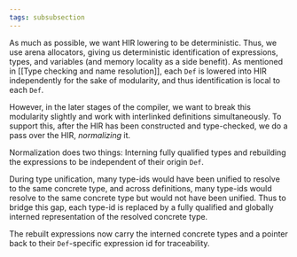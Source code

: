 ```yaml
---
tags: subsubsection
---
```


As much as possible, we want HIR lowering to be deterministic. Thus, we use arena allocators, giving us deterministic identification of expressions, types, and variables (and memory locality as a side benefit). As mentioned in [[Type checking and name resolution]], each `Def` is lowered into HIR independently for the sake of modularity, and thus identification is local to each `Def`.

However, in the later stages of the compiler, we want to break this modularity slightly and work with interlinked definitions simultaneously. To support this, after the HIR has been constructed and type-checked, we do a pass over the HIR, _normalizing_ it.

Normalization does two things: Interning fully qualified types and rebuilding the expressions to be independent of their origin `Def`.

During type unification, many type-ids would have been unified to resolve to the same concrete type, and across definitions, many type-ids would resolve to the same concrete type but would not have been unified. Thus to bridge this gap, each type-id is replaced by a fully qualified and globally interned representation of the resolved concrete type.

The rebuilt expressions now carry the interned concrete types and a pointer back to their `Def`-specific expression id for traceability.